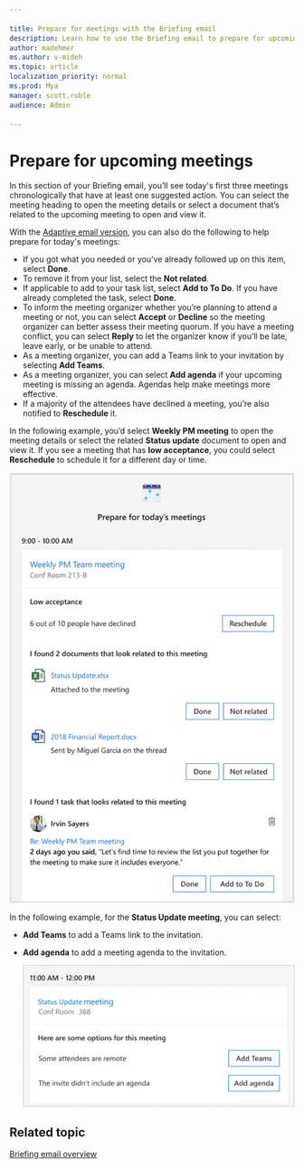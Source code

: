 ```yaml
---

title: Prepare for meetings with the Briefing email
description: Learn how to use the Briefing email to prepare for upcoming meetings
author: madehmer
ms.author: v-mideh
ms.topic: article
localization_priority: normal 
ms.prod: Mya
manager: scott.ruble
audience: Admin

---
```

# Prepare for upcoming meetings

In this section of your Briefing email, you’ll see today's first three meetings chronologically that have at least one suggested action. You can select the meeting heading to open the meeting details or select a document that’s related to the upcoming meeting to open and view it.

With the [Adaptive email version](be-overview.md#adaptive-or-html-version), you can also do the following to help prepare for today's meetings:

* If you got what you needed or you've already followed up on this item, select **Done**.
* To remove it from your list, select the **Not related**.
* If applicable to add to your task list, select **Add to To Do**. If you have already completed the task, select **Done**.
* To inform the meeting organizer whether you’re planning to attend a meeting or not, you can select **Accept** or **Decline** so the meeting organizer can better assess their meeting quorum. If you have a meeting conflict, you can select **Reply** to let the organizer know if you’ll be late, leave early, or be unable to attend.
* As a meeting organizer, you can add a Teams link to your invitation by selecting **Add Teams**.
* As a meeting organizer, you can select **Add agenda** if your upcoming meeting is missing an agenda. Agendas help make meetings more effective.
* If a majority of the attendees have declined a meeting, you’re also notified to **Reschedule** it.

In the following example, you’d select **Weekly PM meeting** to open the meeting details or select the related **Status update** document to open and view it. If you see a meeting that has **low acceptance**, you could select **Reschedule** to schedule it for a different day or time.

   ![Briefing email about meetings](./images/meeting-prep.png)

In the following example, for the **Status Update meeting**, you can select:

* **Add Teams** to add a Teams link to the invitation.
* **Add agenda** to add a meeting agenda to the invitation.

   ![Briefing email inline meeting options](./images/meeting-options.png)

<!--## Reschedule for low acceptance

As a meeting organizer, your Briefing alerts you to a meeting that is at risk of having low attendance.

Meetings with low attendance may be less productive because decisions can't be made without key decision-makers in attendance. You might have to repeat the meeting or share similar information again for those who do not attend.

### Why am I seeing this?

* You are the organizer of the meeting.
* 50 percent or more of required invitees have declined the invitation.
* The meeting duration is less than eight hours.
* The meeting is set as “busy.”
* The meeting has less than 30 invitees.
* The meeting occurs on the same day as your latest Briefing email.

You can select **Reschedule** to open the meeting invite and schedule it for a different time.

## Add Teams link

When scheduling a meeting, a common mistake is forgetting to include online meeting information for remote attendees. Online meeting access is important because it:

* Enables you to include remote collaborators or those working in other locations.
* Helps meetings start on time.
* Enables you to record meetings and present information to remote attendees.
* Having a single-select correction also saves you time and stress before and at the start of meetings.

### Why am I seeing this?

* You are the organizer of the meeting.
* You have an active Teams license.
* The meeting currently does not have a Teams or Skype for Business online meeting link.
* The meeting duration is one hour or less.
* The meeting is set as “busy.”
* The meeting occurs on the same day as the most recent Briefing email.

When you select **Add Teams**, Cortana adds a Teams meeting link to the meeting invite for you, so you don't have to open the meeting to add it and automatically sends an updated invite to all invitees.

## Add agenda

Agenda can help attendees understand what to expect out of a meeting, what prep is required, and what the outcome of the meeting should be. It’s a key step and a best practice for meeting preparation.

### Why am I seeing this?

* You are the organizer of the meeting.
* The meeting body was empty (does not include any text related to a Teams online meeting link).

Selecting **Add agenda** sends a reply to the scheduled meeting.

## RSVP to a meeting with no conflicts

It is a best practice to let organizers know if you will attend their meeting so that they can plan accordingly. Briefing focuses on smaller meetings where it might be more likely that your attendance is required.

### Why am I seeing this?

* You are a required attendee of the meeting.
* You have not responded to the invitation.
* If the meeting is not recurring and the meeting instance does not conflict with another meeting.
* If the meeting is recurring and the meeting series does not conflict with another meeting series.
* The meeting has equal to or less than 18 invitees.
* The meeting duration is less than eight hours.
* The meeting occurs on the same day as this Briefing email.

You can **Accept** or **Decline** a meeting in the Briefing email. If the meeting is recurring, **Accept** and **Decline** are for the series. **Accept** and **Decline** are sent as a response to the organizer. After declining, you can still see and interact with content for this meeting in the Briefing email.

## RSVP to a meeting with conflicts

Again, it’s best to let organizers know if you will attend their meeting so they can plan accordingly.

### Why am I seeing this?

* You were invited to or have organized two non-declined meetings that overlap for 15 minutes or more, except for the following:

   * Meetings with more than one conflict.
   * Meetings that were both organized by you.
   * Meetings that you already replied to the invite with a custom message.
   * Cases where both meetings are recurring (but Briefing will still show the meeting conflict in the meeting details section).

* If you are an attendee and are a required attendee for either of the overlapping meetings.
* If you are an attendee and the meeting has equal to or less than 18 invitees in each of the overlapping meetings.
* The meeting duration of each of the overlapping meetings is less than eight hours.
* The meetings occur on the same day as the Briefing email.

You will see the following actions for a meeting depending on the type of conflict you have with the meeting.

|Scenario |Meeting details |Reason |Action |
|---------|----------------|-------|-------|
|Late reply	|This meeting conflicts with [Meeting title] at [start time] to [end time]. |Let [organizer] know if you will be late |Reply
|Leave early reply |This meeting conflicts with [Meeting title] at [start time] to [end time]. |Let [organizer] know if you need to leave early. |Reply|
|Decline or late reply |This meeting conflicts with [Meeting title] at [start time] to [end time]. |Let [organizer] know if you can’t make it or if you will be late. |Decline or Reply
|Decline or leave early reply	|This meeting conflicts with [Meeting title] at [start time] to [end time]. |Let [organizer] know if you can’t make it or if you will need to leave early. |Decline or Reply |
|Accept or decline |This meeting conflicts with [Meeting title] at [start time] to [end time]. |Let [organizer] know if you will attend. |Accept or Decline |-->

## Related topic

[Briefing email overview](be-overview.md)

